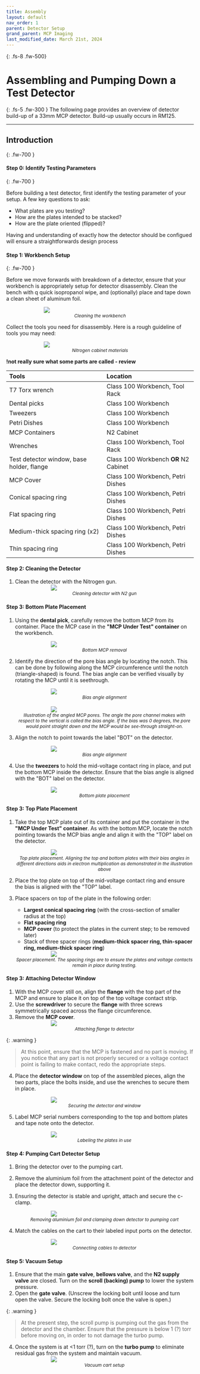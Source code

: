 ```yaml
---
title: Assembly
layout: default
nav_order: 1
parent: Detector Setup
grand_parent: MCP Imaging
last_modified_date: March 21st, 2024
---
```


{: .fs-8 .fw-500}
# Assembling and Pumping Down a Test Detector

{: .fs-5 .fw-300 }
The following page provides an overview of detector build-up of a 33mm MCP detector. Build-up usually occurs in RM125. 

---
## Introduction
{: .fw-700 }

<!-- ## Walkthrough Video
{: .fw-700 } -->
#### Step 0: Identify Testing Parameters
{: .fw-700 }

Before building a test detector, first identify the testing parameter of your setup. A few key questions to ask:

- What plates are you testing?
- How are the plates intended to be stacked?
- How are the plate oriented (flipped)?

Having and understanding of exactly how the detector should be configued will ensure a straightforwards design process

#### Step 1: Workbench Setup
{: .fw-700 }

Before we move forwards with breakdown of a detector, ensure that your workbench is appropriately setup for detector disassembly. Clean the bench with q quick isopropanol wipe, and (optionally) place and tape down a clean sheet of aluminum foil. 
  <br />
  <p align:center style="width:60%; margin: auto;">
    <img src="/assets/img/disassembly_webp/1_cleaning.webp" />
  </p>
  <p align:center style="text-align:center; font-style: italic; font-size:12px; margin: auto;">
    Cleaning the workbench
  </p>

Collect the tools you need for disassembly. Here is a rough guideline of tools you may need:
<br />
  <p align:center style="width:60%; margin: auto;">
    <img src="/assets/img/assembly_webp/1_nit_cab.webp" />
  </p>
  <p align:center style="text-align:center; font-style: italic; font-size:12px; margin: auto;">
    Nitrogen cabinet materials
  </p>

  **!not really sure what some parts are called - review**

| Tools        | Location         |
|:-------------|:------------------|
| T7 Torx wrench | Class 100 Workbench, Tool Rack |
| Dental picks | Class 100 Workbench |
| Tweezers | Class 100 Workbench |
| Petri Dishes | Class 100 Workbench |
| MCP Containers | N2 Cabinet |
| Wrenches | Class 100 Workbench, Tool Rack |
| Test detector window, base holder, flange | Class 100 Workbench **OR** N2 Cabinet |
| MCP Cover | Class 100 Workbench, Petri Dishes |
| Conical spacing ring | Class 100 Workbench, Petri Dishes |
| Flat spacing ring | Class 100 Workbench, Petri Dishes |
| Medium-thick spacing ring (x2) | Class 100 Workbench, Petri Dishes |
| Thin spacing ring | Class 100 Workbench, Petri Dishes |


#### Step 2: Cleaning the Detector
1. Clean the detector with the Nitrogen gun.
    <br />
    <p align:center style="width:60%; margin: auto;">
      <img src="/assets/img/assembly_webp/2_clean_detector.webp" />
    </p>
    <p align:center style="text-align:center; font-style: italic; font-size:12px; margin: auto;">
      Cleaning detector with N2 gun
    </p>

#### Step 3: Bottom Plate Placement
1. Using the **dental pick**, carefully remove the bottom MCP from its container. Place the MCP case in the **"MCP Under Test" container** on the workbench.
    <br />
    <p align:center style="width:60%; margin: auto;">
    <img src="/assets/img/assembly_webp/3_take_top_MCP.webp" />
    </p>
    <p align:center style="text-align:center; font-style: italic; font-size:12px; margin: auto;">
      Bottom MCP removal
    </p>

2. Identify the direction of the pore bias angle by locating the notch. This can be done by following along the MCP circumference until the notch (triangle-shaped) is found. The bias angle can be verified visually by rotating the MCP until it is seethrough.
    <br />
    <p align:center style="width:60%; margin: auto;">
      <img src="/assets/img/assembly_webp/4_align_bias.HEIC" />
    </p>
    <p align:center style="text-align:center; font-style: italic; font-size:12px; margin: auto;">
      Bias angle alignment
    </p>
    <br />
    <p align:center style="width:60%; margin: auto;">
      <img src="/assets/img/bias_illustration.png" />
    </p>
    <p align:center style="text-align:center; font-style: italic; font-size:12px; margin: auto;">
      Illustration of the angled MCP pores. The angle the pore channel makes with respect to the vertical is called the bias angle. If the bias was 0 degrees, the pore would point straight down and the MCP would be see-through straight-on.
    </p>

3. Align the notch to point towards the label "BOT" on the detector.
    <br />
    <p align:center style="width:60%; margin: auto;">
      <img src="/assets/img/assembly_webp/4_align_bias.webp" />
    </p>
    <p align:center style="text-align:center; font-style: italic; font-size:12px; margin: auto;">
    Bias angle alignment
    </p>

4. Use the **tweezers** to hold the mid-voltage contact ring in place, and put the bottom MCP inside the detector. Ensure that the bias angle is aligned with the "BOT" label on the detector. 

    <p align:center style="width:60%; margin: auto;">
      <img src="/assets/img/assembly_webp/5_place_top_plate.webp" />
    </p>
    <p align:center style="text-align:center; font-style: italic; font-size:12px; margin: auto;">
    Bottom plate placement
    </p>

#### Step 3: Top Plate Placement
1. Take the top MCP plate out of its container and put the container in the **"MCP Under Test" container**. As with the bottom MCP, locate the notch pointing towards the MCP bias angle and align it with the "TOP" label on the detector.

    <p align:center style="width:60%; margin: auto;">
      <img src="/assets/img/assembly_webp/6_take_bot_MCP.webp" />
    </p>
    <p align:center style="text-align:center; font-style: italic; font-size:12px; margin: auto;">
      Top plate placement. Aligning the top and bottom plates with their bias angles in different directions aids in electron multiplication as demonstrated in the illustration above
    </p>

2. Place the top plate on top of the mid-voltage contact ring and ensure the bias is aligned with the "TOP" label. 

3. Place spacers on top of the plate in the following order:
    - **Largest conical spacing ring** (with the cross-section of smaller radius at the top)
    - **Flat spacing ring** 
    - **MCP cover** (to protect the plates in the current step; to be removed later)
    - Stack of three spacer rings (**medium-thick spacer ring, thin-spacer ring, medium-thick spacer ring**)

    <p align:center style="width:60%; margin: auto;">
      <img src="/assets/img/assembly_webp/7_place_bot_plate.webp" />
    </p>
    <p align:center style="text-align:center; font-style: italic; font-size:12px; margin: auto;">
      Spacer placement. The spacing rings are to ensure the plates and voltage contacts remain in place during testing.
    </p>

#### Step 3: Attaching Detector Window
1. With the MCP cover still on, align the **flange** with the top part of the MCP and ensure to place it on top of the top voltage contact strip.
2. Use the **screwdriver** to secure the **flange** with three screws symmetrically spaced across the flange circumference.
3. Remove the **MCP cover**.
    <p align:center style="width:60%; margin: auto;">
      <img src="/assets/img/assembly_webp/8_secure_plates.webp" />
    </p>
    <p align:center style="text-align:center; font-style: italic; font-size:12px; margin: auto;">
      Attaching flange to detector
    </p>

{: .warning }
> At this point, ensure that the MCP is fastened and no part is moving. If you notice that any part is not properly secured or a voltage contact point is failing to make contact, redo the appropriate steps.

4. Place the **detector window** on top of the assembled pieces, align the two parts, place the bolts inside, and use the wrenches to secure them in place.
    <p align:center style="width:60%; margin: auto;">
      <img src="/assets/img/assembly_webp/9_screw_in_bolts.webp" />
    </p>
    <p align:center style="text-align:center; font-style: italic; font-size:12px; margin: auto;">
      Securing the detector and window
    </p>

4. Label MCP serial numbers corresponding to the top and bottom plates and tape note onto the detector.
    <p align:center style="width:60%; margin: auto;">  
      <img src="/assets/img/assembly_webp/10_label.webp" />
    </p>
    <p align:center style="text-align:center; font-style: italic; font-size:12px; margin: auto;">
      Labeling the plates in use
    </p>

#### Step 4: Pumping Cart Detector Setup
1. Bring the detector over to the pumping cart.
2. Remove the aluminium foil from the attachment point of the detector and place the detector down, supporting it.
3. Ensuring the detector is stable and upright, attach and secure the c-clamp.
    <p align:center style="width:60%; margin: auto;">
      <img src="/assets/img/assembly_webp/11_foil_clamp.webp" />
    </p>
    <p align:center style="text-align:center; font-style: italic; font-size:12px; margin: auto;">
      Removing aluminium foil and clamping down detector to pumping cart
    </p>

4. Match the cables on the cart to their labeled input ports on the detector.  
    <p align:center style="width:60%; margin: auto;">
      <img src="/assets/img/assembly_webp/12_connect_wires.webp" />
    </p>
    <p align:center style="text-align:center; font-style: italic; font-size:12px; margin: auto;">
      Connecting cables to detector
    </p>

#### Step 5: Vacuum Setup
1. Ensure that the main **gate valve**, **bellows valve**, and the **N2 supply valve** are closed. Turn on the **scroll (backing) pump** to lower the system pressure.
2. Open the **gate valve**.
   (Unscrew the locking bolt until loose and turn open the valve. Secure the locking bolt once the valve is open.)

{: .warning }
> At the present step, the scroll pump is pumping out the gas from the detector and the chamber. Ensure that the pressure is below 1 (?) torr before moving on, in order to not damage the turbo pump.

4. Once the system is at <1 torr (?), turn on the **turbo pump** to eliminate residual gas from the system and maintain vacuum.
    <p align:center style="width:60%; margin: auto;">
      <img src="/assets/img/assembly_webp/13_valves_dial.webp" />
    </p>
    <p align:center style="text-align:center; font-style: italic; font-size:12px; margin: auto;">
      Vacuum cart setup
    </p>
